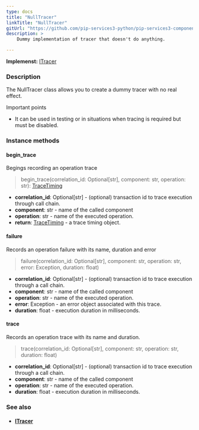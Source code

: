 ```yaml
---
type: docs
title: "NullTracer"
linkTitle: "NullTracer"
gitUrl: "https://github.com/pip-services3-python/pip-services3-components-python"
description: >
    Dummy implementation of tracer that doesn't do anything.

---
```


**Implemenst:** [ITracer](../itracer)

### Description

The NullTracer class allows you to create a dummy tracer with no real effect.

Important points

- It can be used in testing or in situations when tracing is required but must be disabled.

### Instance methods

#### begin_trace
Begings recording an operation trace

> begin_trace(correlation_id: Optional[str], component: str, operation: str): [TraceTiming](../trace_timing)

- **correlation_id**: Optional[str] - (optional) transaction id to trace execution through call chain.
- **component**: str - name of the called component
- **operation**: str - name of the executed operation.
- **return**: [TraceTiming](../trace_timing) - a trace timing object.


#### failure
Records an operation failure with its name, duration and error

> failure(correlation_id: Optional[str], component: str, operation: str, error: Exception,
duration: float)

- **correlation_id**: Optional[str] - (optional) transaction id to trace execution through a call chain.
- **component**: str - name of the called component
- **operation**: str - name of the executed operation.
- **error**: Exception - an error object associated with this trace.
- **duration**: float - execution duration in milliseconds.


#### trace
Records an operation trace with its name and duration.

> trace(correlation_id: Optional[str], component: str, operation: str, duration: float)

- **correlation_id**: Optional[str] - (optional) transaction id to trace execution through a call chain.
- **component**: str - name of the called component
- **operation**: str - name of the executed operation.
- **duration**: float - execution duration in milliseconds.

### See also
- #### [ITracer](../itracer)
